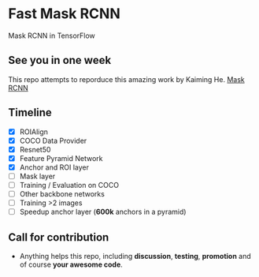 # Fast Mask RCNN
Mask RCNN in TensorFlow 

## See you in one week
This repo attempts to reporduce this amazing work by Kaiming He.
[Mask RCNN](https://arxiv.org/abs/1703.06870)

## Timeline
- [x] ROIAlign
- [x] COCO Data Provider
- [x] Resnet50
- [x] Feature Pyramid Network
- [x] Anchor and ROI layer
- [ ] Mask layer
- [ ] Training / Evaluation on COCO
- [ ] Other backbone networks
- [ ] Training >2 images
- [ ] Speedup anchor layer (**600k** anchors in a pyramid)

## Call for contribution
- Anything helps this repo, including **discussion**, **testing**, **promotion** and of course **your awesome code**. 